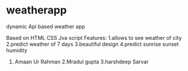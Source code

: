 # weatherapp
dynamic Api based weather app

   Based on HTML CSS Jva script 
   Features:
1.allows to see weather of city 
2.predict weather of 7 days
3.beautiful design
4.predict sunrise sunset humidity


1. Amaan Ur Rahman   2.Mradul gupta    3.harshdeep Sarvar
